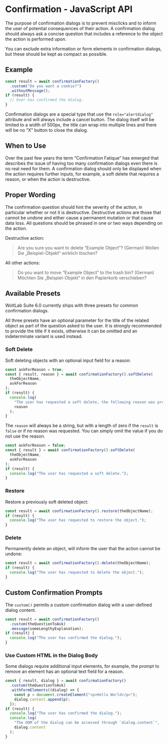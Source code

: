 # Confirmation - JavaScript API

The purpose of confirmation dialogs is to prevent misclicks and to inform the user of potential consequences of their action.
A confirmation dialog should always ask a concise question that includes a reference to the object the action is performed upon.

You can exclude extra information or form elements in confirmation dialogs, but these should be kept as compact as possible.

## Example

```ts
const result = await confirmationFactory()
  .custom("Do you want a cookie?")
  .withoutMessage();
if (result) {
  // User has confirmed the dialog.
}
```

Confirmation dialogs are a special type that use the `role="alertdialog"` attribute and will always include a cancel button.
The dialog itself will be limited to a width of 500px, the title can wrap into multiple lines and there will be no “X” button to close the dialog.

## When to Use

Over the past few years the term “Confirmation Fatique” has emerged that describes the issue of having too many confirmation dialogs even there is no real need for them.
A confirmation dialog should only be displayed when the action requires further inputs, for example, a soft delete that requires a reason, or when the action is destructive.

## Proper Wording

The confirmation question should hint the severity of the action, in particular whether or not it is destructive.
Destructive actions are those that cannot be undone and either cause a permanent mutation or that cause data loss.
All questions should be phrased in one or two ways depending on the action.

Destructive action:

> Are you sure you want to delete “Example Object”?
> (German) Wollen Sie „Beispiel-Objekt“ wirklich löschen?

All other actions:

> Do you want to move “Example Object” to the trash bin?
> (German) Möchten Sie „Beispiel-Objekt“ in den Papierkorb verschieben?

## Available Presets

WoltLab Suite 6.0 currently ships with three presets for common confirmation dialogs.

All three presets have an optional parameter for the title of the related object as part of the question asked to the user.
It is strongly recommended to provide the title if it exists, otherwise it can be omitted and an indeterminate variant is used instead.

### Soft Delete

Soft deleting objects with an optional input field for a reason:

```ts
const askForReason = true;
const { result, reason } = await confirmationFactory().softDelete(
  theObjectName,
  askForReason
);
if (result) {
  console.log(
    "The user has requested a soft delete, the following reason was provided:",
    reason
  );
}
```

The `reason` will always be a string, but with a length of zero if the `result` is `false` or if no reason was requested.
You can simply omit the value if you do not use the reason.

```ts
const askForReason = false;
const { result } = await confirmationFactory().softDelete(
  theObjectName,
  askForReason
);
if (result) {
  console.log("The user has requested a soft delete.");
}
```

### Restore

Restore a previously soft deleted object:

```ts
const result = await confirmationFactory().restore(theObjectName);
if (result) {
  console.log("The user has requested to restore the object.");
}
```

### Delete

Permanently delete an object, will inform the user that the action cannot be undone:

```ts
const result = await confirmationFactory().delete(theObjectName);
if (result) {
  console.log("The user has requested to delete the object.");
}
```

## Custom Confirmation Prompts

The `custom()` permits a custom confirmation dialog with a user-defined dialog content.

```ts
const result = await confirmationFactory()
  .custom(theQuestionToAsk)
  .message(someLengthyExplanation);
if (result) {
  console.log("The user has confirmed the dialog.");
}
```

### Use Custom HTML in the Dialog Body

Some dialogs require additional input elements, for example, the prompt to remove an element has an optional text field for a reason.

```ts
const { result, dialog } = await confirmationFactory()
  .custom(theQuestionToAsk)
  .withFormElements((dialog) => {
    const p = document.createElement("<p>Hello World</p>");
    dialog.content.append(p);
  });
if (result) {
  console.log("The user has confirmed the dialog.");
  console.log(
    "The DOM of the dialog can be accessed through `dialog.content`",
    dialog.content
  );
}
```
